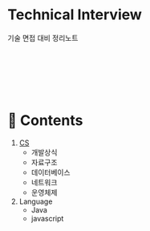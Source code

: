 # Technical Interview

기술 면접 대비 정리노트

<br><br><br><br><br>

# 📒 Contents

1. [CS](https://github.com/Sunky97/Interview/CS/README.md)
    - 개발상식
    - 자료구조
    - 데이터베이스
    - 네트워크
    - 운영체제
2. Language
    - Java
    - javascript